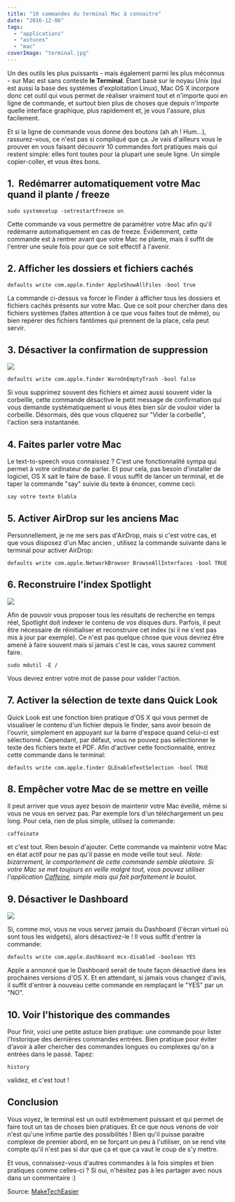 ```yaml
---
title: "10 commandes du terminal Mac à connaitre"
date: "2016-12-06"
tags:
  - "applications"
  - "astuces"
  - "mac"
coverImage: "terminal.jpg"
---
```


Un des outils les plus puissants - mais également parmi les plus méconnus - sur Mac est sans conteste **le Terminal**. Étant basé sur le noyau Unix (qui est aussi la base des systèmes d'exploitation Linux), Mac OS X incorpore donc cet outil qui vous permet de réaliser vraiment tout et n'importe quoi en ligne de commande, et surtout bien plus de choses que depuis n'importe quelle interface graphique, plus rapidement et, je vous l'assure, plus facilement.<!--more-->

Et si la ligne de commande vous donne des boutons (ah ah ! Hum...), rassurez-vous, ce n'est pas si compliqué que ça. Je vais d'ailleurs vous le prouver en vous faisant découvrir 10 commandes fort pratiques mais qui restent simple: elles font toutes pour la plupart une seule ligne. Un simple copier-coller, et vous êtes bons.

## 1\.  Redémarrer automatiquement votre Mac quand il plante / freeze

```
sudo systemsetup -setrestartfreeze on
```

Cette commande va vous permettre de paramétrer votre Mac afin qu'il redémarre automatiquement en cas de freeze. Évidemment, cette commande est à rentrer avant que votre Mac ne plante, mais il suffit de l'entrer une seule fois pour que ce soit effectif à l'avenir.

## 2\. Afficher les dossiers et fichiers cachés

```
defaults write com.apple.finder AppleShowAllFiles -bool true
```

La commande ci-dessus va forcer le Finder à afficher tous les dossiers et fichiers cachés présents sur votre Mac. Que ce soit pour chercher dans des fichiers systèmes (faites attention à ce que vous faites tout de même), ou bien repérer des fichiers fantômes qui prennent de la place, cela peut servir.

## 3\. Désactiver la confirmation de suppression

![](images/confirmation-suppression.png)

```
defaults write com.apple.finder WarnOnEmptyTrash -bool false
```

Si vous supprimez souvent des fichiers et aimez aussi souvent vider la corbeille, cette commande désactive le petit message de confirmation qui vous demande systématiquement si vous êtes bien sûr de vouloir vider la corbeille. Désormais, dès que vous cliquerez sur "Vider la corbeille", l'action sera instantanée.

## 4\. Faites parler votre Mac

Le text-to-speech vous connaissez ? C'est une fonctionnalité sympa qui permet à votre ordinateur de parler. Et pour cela, pas besoin d'installer de logiciel, OS X sait le faire de base. Il vous suffit de lancer un terminal, et de taper la commande "say" suivie du texte à énoncer, comme ceci:

```
say votre texte blabla
```

## 5\. Activer AirDrop sur les anciens Mac

Personnellement, je ne me sers pas d'AirDrop, mais si c'est votre cas, et que vous disposez d'un Mac ancien , utilisez la commande suivante dans le terminal pour activer AirDrop:

```
defaults write com.apple.NetworkBrowser BrowseAllInterfaces -bool TRUE
```

## 6\. Reconstruire l'index Spotlight

![](images/spotlight.png)

Afin de pouvoir vous proposer tous les résultats de recherche en temps réel, Spotlight doit indexer le contenu de vos disques durs. Parfois, il peut être nécessaire de réinitialiser et reconstruire cet index (si il ne s'est pas mis à jour par exemple). Ce n'est pas quelque chose que vous devriez être amené à faire souvent mais si jamais c'est le cas, vous saurez comment faire.

```
sudo mdutil -E /
```

Vous devrez entrer votre mot de passe pour valider l'action.

## 7\. Activer la sélection de texte dans Quick Look

Quick Look est une fonction bien pratique d'OS X qui vous permet de visualiser le contenu d'un fichier depuis le finder, sans avoir besoin de l'ouvrir, simplement en appuyant sur la barre d'espace quand celui-ci est sélectionné. Cependant, par défaut, vous ne pouvez pas sélectionner le texte des fichiers texte et PDF. Afin d'activer cette fonctionnalité, entrez cette commande dans le terminal:

```
defaults write com.apple.finder QLEnableTextSelection -bool TRUE
```

## 8\. Empêcher votre Mac de se mettre en veille

Il peut arriver que vous ayez besoin de maintenir votre Mac éveillé, même si vous ne vous en servez pas. Par exemple lors d'un téléchargement un peu long. Pour cela, rien de plus simple, utilisez la commande:

```
caffeinate
```

et c'est tout. Rien besoin d'ajouter. Cette commande va maintenir votre Mac en état actif pour ne pas qu'il passe en mode veille tout seul.  _Note: bizarrement, le comportement de cette commande semble aléatoire. Si votre Mac se met toujours en veille malgré tout, vous pouvez utiliser l'application [Caffeine](https://itunes.apple.com/us/app/caffeine/id411246225?mt=12), simple mais qui fait parfaitement le boulot._

## 9\. Désactiver le Dashboard

![](images/osx-dashboard.jpg)

Si, comme moi, vous ne vous servez jamais du Dashboard (l'écran virtuel où sont tous les widgets), alors désactivez-le ! Il vous suffit d'entrer la commande:

```
defaults write com.apple.dashboard mcx-disabled -boolean YES
```

Apple a annoncé que le Dashboard serait de toute façon désactivé dans les prochaines versions d'OS X. Et en attendant, si jamais vous changez d'avis, il suffit d'entrer à nouveau cette commande en remplaçant le "YES" par un "NO".

## 10\. Voir l'historique des commandes

Pour finir, voici une petite astuce bien pratique: une commande pour lister l'historique des dernières commandes entrées. Bien pratique pour éviter d'avoir à aller chercher des commandes longues ou complexes qu'on a entrées dans le passé. Tapez:

```
history
```

validez, et c'est tout !

## Conclusion

Vous voyez, le terminal est un outil extrêmement puissant et qui permet de faire tout un tas de choses bien pratiques. Et ce que nous venons de voir n'est qu'une infime partie des possibilités ! Bien qu'il puisse paraitre complexe de premier abord, en se forçant un peu à l'utiliser, on se rend vite compte qu'il n'est pas si dur que ça et que ça vaut le coup de s'y mettre.

Et vous, connaissez-vous d'autres commandes à la fois simples et bien pratiques comme celles-ci ? Si oui, n'hésitez pas à les partager avec nous dans un commentaire :)

Source: [MakeTechEasier](https://www.maketecheasier.com/mac-terminal-commands/)
